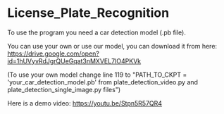 # License_Plate_Recognition

To use the program you need a car detection model (.pb file).

You can use your own or use our model, you can download it from here:
https://drive.google.com/open?id=1hUVyvRdJgrQUeGqat3nMXVEL7IO4PKVk

(To use your own model change line 119 to "PATH_TO_CKPT = 'your_car_detection_model.pb' from plate_detection_video.py and plate_detection_single_image.py files")

Here is a demo video: https://youtu.be/Stpn5R57QR4
